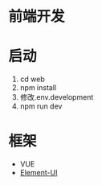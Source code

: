 
# 前端开发

# 启动

1. cd web
2. npm install
3. 修改.env.development
4. npm run dev

# 框架
- VUE
- [Element-UI](https://element.eleme.cn/)